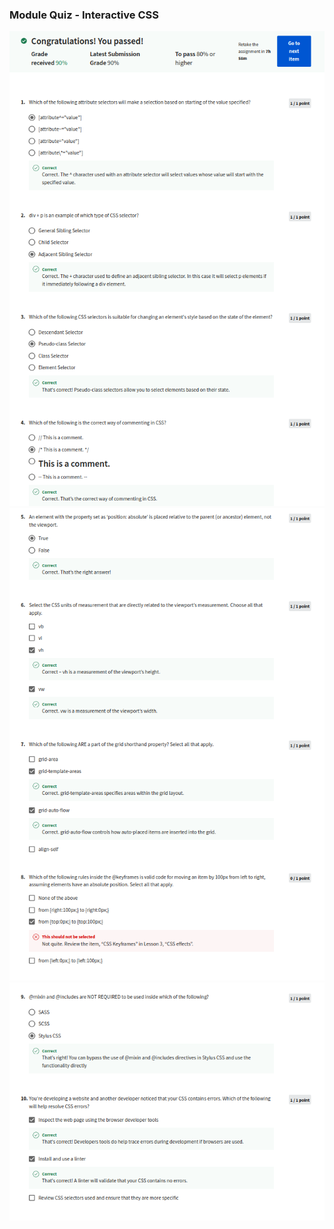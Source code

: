 ### Module Quiz - Interactive CSS

![](/C4-HTML-and-CSS-in-depth/week2/module-quiz-interactive-css/ss1.png)
![](/C4-HTML-and-CSS-in-depth/week2/module-quiz-interactive-css/ss2.png)
![](/C4-HTML-and-CSS-in-depth/week2/module-quiz-interactive-css/ss3.png)